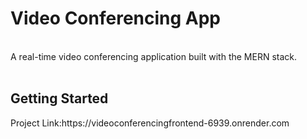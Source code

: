 <h1>Video Conferencing App</h1>
<br>
A real-time video conferencing application built with the MERN stack.
<br>
<br>
<h2>Getting Started</h2>
<p>Project Link:https://videoconferencingfrontend-6939.onrender.com </p>

